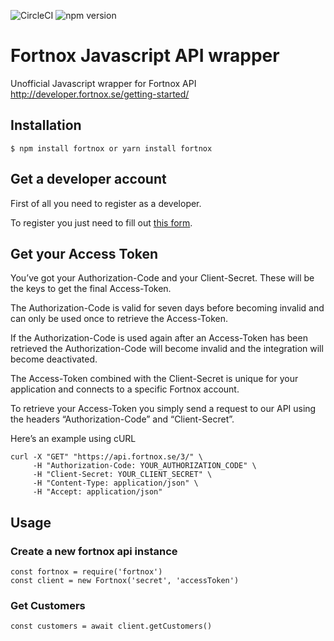 ![CircleCI](https://circleci.com/gh/Simskii/Fortnox-Api.svg?style=shield)
![npm version](https://badge.fury.io/js/fortnox.svg)
# Fortnox Javascript API wrapper

Unofficial Javascript wrapper for Fortnox API
http://developer.fortnox.se/getting-started/

## Installation

    $ npm install fortnox or yarn install fortnox

## Get a developer account

First of all you need to register as a developer.

To register you just need to fill out [this form](http://developer.fortnox.se/register/).

## Get your Access Token

You’ve got your Authorization-Code and your Client-Secret. These will be the keys to get the final Access-Token.

The Authorization-Code is valid for seven days before becoming invalid and can only be used once to retrieve the Access-Token.

If the Authorization-Code is used again after an Access-Token has been retrieved the Authorization-Code will become 
invalid and the integration will become deactivated.

The Access-Token combined with the Client-Secret is unique for your application and connects to a specific Fortnox account.

To retrieve your Access-Token you simply send a request to our API using the headers “Authorization-Code” and “Client-Secret”.

Here’s an example using cURL

```
curl -X "GET" "https://api.fortnox.se/3/" \
     -H "Authorization-Code: YOUR_AUTHORIZATION_CODE" \
     -H "Client-Secret: YOUR_CLIENT_SECRET" \
     -H "Content-Type: application/json" \
     -H "Accept: application/json"
```

## Usage

### Create a new fortnox api instance
```
const fortnox = require('fortnox')
const client = new Fortnox('secret', 'accessToken')
```

### Get Customers
```
const customers = await client.getCustomers()    
```


